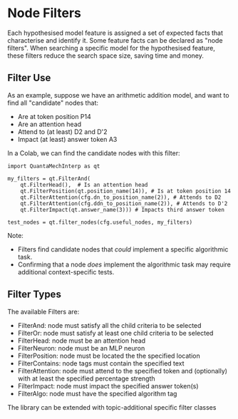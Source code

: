 # Node Filters

Each hypothesised model feature is assigned a set of expected facts that characterise and identify it.
Some feature facts can be declared as "node filters". 
When searching a specific model for the hypothesised feature, these filters reduce the search space size, saving time and money.      

## Filter Use 
As an example, suppose we have an arithmetic addition model, and want to find all "candidate" nodes that:
- Are at token position P14
- Are an attention head
- Attend to (at least) D2 and D'2
- Impact (at least) answer token A3

In a Colab, we can find the candidate nodes with this filter:

````
import QuantaMechInterp as qt

my_filters = qt.FilterAnd(
    qt.FilterHead(),  # Is an attention head
    qt.FilterPosition(qt.position_name(14)), # Is at token position 14
    qt.FilterAttention(cfg.dn_to_position_name(2)), # Attends to D2
    qt.FilterAttention(cfg.ddn_to_position_name(2)), # Attends to D'2
    qt.FilterImpact(qt.answer_name(3))) # Impacts third answer token

test_nodes = qt.filter_nodes(cfg.useful_nodes, my_filters)
````
Note:
- Filters find candidate nodes that _could_ implement a specific algorithmic task. 
- Confirming that a node _does_ implement the algorithmic task may require additional context-specific tests.

## Filter Types
The available Filters are:
- FilterAnd: node must satisfy all the child criteria to be selected 
- FilterOr: node must satisfy at least one child criteria to be selected
- FilterHead: node must be an attention head
- FilterNeuron: node must be an MLP neuron
- FilterPosition: node must be located the the specified location
- FilterContains: node tags must contain the specified text
- FilterAttention: node must attend to the specified token and (optionally) with at least the specified percentage strength 
- FilterImpact: node must impact the specified answer token(s)
- FilterAlgo: node must have the specified algorithm tag

The library can be extended with topic-additional specific filter classes
